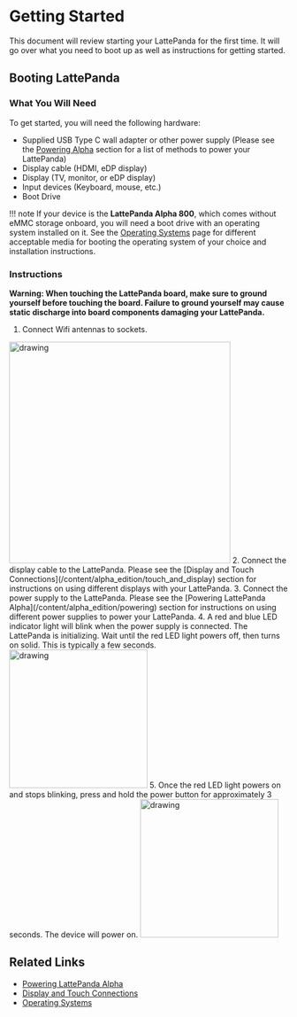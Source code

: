 # Getting Started

This document will review starting your LattePanda for the first time. It will go over what you need to boot up as well as instructions for getting started.

## Booting LattePanda

### What You Will Need
To get started, you will need the following hardware:
* Supplied USB Type C wall adapter or other power supply (Please see the [Powering Alpha](http://docs.lattepanda.com/content/alpha_edition/powering/) section for a list of methods to power your LattePanda)
* Display cable (HDMI, eDP display)
* Display (TV, monitor, or eDP display)
* Input devices (Keyboard, mouse, etc.)
* Boot Drive

!!! note
    If your device is the **LattePanda Alpha 800**, which comes without eMMC storage onboard, you will need a boot drive with an operating system installed on it. See the [Operating Systems](/content/alpha_edition/os) page for different acceptable media for booting the operating system of your choice and installation instructions.

### Instructions

**Warning: When touching the LattePanda board, make sure to ground yourself before touching the board. Failure to ground yourself may cause static discharge into board components damaging your LattePanda.**

1. Connect Wifi antennas to sockets.
  <img src="https://github.com/chrislattepanda/Docs/blob/master/assets/images/Connect_Wifi_Antenna_Alpha.gif" alt="drawing" width="400"/>
2. Connect the display cable to the LattePanda. Please see the [Display and Touch Connections](/content/alpha_edition/touch_and_display) section for instructions on using different displays with your LattePanda.
3. Connect the power supply to the LattePanda. Please see the [Powering LattePanda Alpha](/content/alpha_edition/powering) section for instructions on using different power supplies to power your LattePanda.
4. A red and blue LED indicator light will blink when the power supply is connected. The LattePanda is initializing. Wait until the red LED light powers off, then turns on solid. This is typically a few seconds.
  <img src="https://github.com/chrislattepanda/Docs/tree/master/assets/images/Power_On_LED_Alpha.gif" alt="drawing" width="250"/>
5. Once the red LED light powers on and stops blinking, press and hold the power button for approximately 3 seconds. The device will power on.
  <img src="https://github.com/chrislattepanda/Docs/tree/master/assets/images/Power_On_Press_Button_Alpha.gif" alt="drawing" width="250"/>

## Related Links
* [Powering LattePanda Alpha](/content/alpha_edition/powering)
* [Display and Touch Connections](/content/alpha_edition/touch_and_display)
* [Operating Systems](/content/alpha_edition/os)
